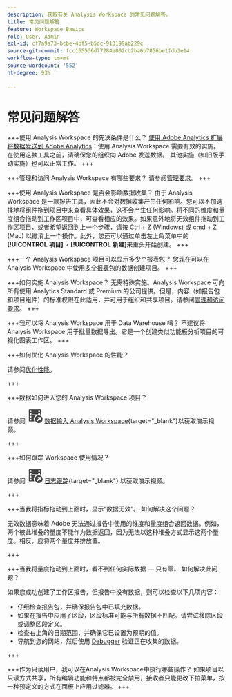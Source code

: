 ```yaml
---
description: 获取有关 Analysis Workspace 的常见问题解答。
title: 常见问题解答
feature: Workspace Basics
role: User, Admin
exl-id: cf7a9a73-bcbe-4bf5-b5dc-913199ab229c
source-git-commit: fcc165536d77284e002cb2ba6b7856be1fdb3e14
workflow-type: tm+mt
source-wordcount: '552'
ht-degree: 93%

---
```


# 常见问题解答

+++使用 Analysis Workspace 的先决条件是什么？
[使用 Adobe Analytics 扩展将数据发送到 Adobe Analytics](/help/implement/launch/validate-publish-prod.md)：使用 Analysis Workspace 需要有效的实施。在使用这款工具之前，请确保您的组织向 Adobe 发送数据。 其他实施（如旧版手动实施）也可以正常工作。
+++

+++管理和访问 Analysis Workspace 有哪些要求？
请参阅[管理要求](/help/analyze/analysis-workspace/workspace-faq/frequently-asked-questions-analysis-workspace.md)。
+++

+++使用 Analysis Workspace 是否会影响数据收集？
由于 Analysis Workspace 是一款报告工具，因此不会对数据收集产生任何影响。您可以不加选择地将组件拖到项目中来查看具体效果，这不会产生任何影响。将不同的维度和量度组合拖动到工作区项目中，可查看相应的效果。如果意外地将无效组件拖动到工作区项目，或者希望返回到上一个步骤，请按 Ctrl + Z (Windows) 或 cmd + Z (Mac) 以撤消上一个操作。此外，您还可以通过单击左上角菜单中的&#x200B;**[!UICONTROL 项目]** > **[!UICONTROL 新建]**&#x200B;来重头开始创建。
+++

+++一个 Analysis Workspace 项目可以显示多少个报表包？
您现在可以在 Analysis Workspace 中使用[多个报表包](/help/analyze/analysis-workspace/build-workspace-project/multiple-report-suites.md)的数据创建项目。
+++

+++如何实施 Analysis Workspace？
无需特殊实施。Analysis Workspace 可向所有使用 Analytics Standard 或 Premium 的公司提供。但是，内容（如报告包和项目组件）的标准权限在此适用，并可用于组织和共享项目。请参阅[管理和访问要求](/help/analyze/analysis-workspace/workspace-faq/frequently-asked-questions-analysis-workspace.md)。
+++

+++我可以将 Analysis Workspace 用于 Data Warehouse 吗？
不建议将 Analysis Workspace 用于批量数据导出。它是一个创建类似功能板分析项目的可视化图表工作区。
+++

+++如何优化 Analysis Workspace 的性能？

请参阅[优化性能](/help/analyze/analysis-workspace/workspace-faq/optimizing-performance.md)。

+++

+++数据如何进入您的 Analysis Workspace 项目？

请参阅 ![VideoCheckedOut](/help/assets/icons/VideoCheckedOut.svg) [数据输入 Analysis Workspace](https://video.tv.adobe.com/v/31072?quality=12&learn=on){target="_blank"}以获取演示视频。

+++

+++如何跟踪 Workspace 使用情况？

请参阅 ![VideoCheckedOut](/help/assets/icons/VideoCheckedOut.svg) [日志跟踪](https://video.tv.adobe.com/v/29768?quality=12&learn=on){target="_blank"} 以获取演示视频。

+++

+++当我将指标拖动到上面时，显示“数据无效”。 如何解决这个问题？

无效数据意味着 Adobe 无法通过报告中使用的维度和量度组合返回数据。例如，两个彼此堆叠的量度不能作为数据返回，因为无法以这种堆叠方式显示这两个量度。相反，应将两个量度并排放置。

+++

+++当我将量度拖动到上面时，看不到任何实际数据 — 只有零。 如何解决此问题？

如果您成功创建了工作区报告，但报告中没有数据，则可以检查以下几项内容：

* 仔细检查报告包，并确保报告包中已填充数据。
* 如果在报告中应用了区段，区段标准可能与所有数据不匹配。请尝试移除区段或调整区段定义。
* 检查右上角的日期范围，并确保它已设置为预期的值。
* 导航到您的网站，然后使用 [Debugger](https://experienceleague.adobe.com/docs/debugger/using/experience-cloud-debugger.html?lang=zh-Hans) 验证正在收集的数据。


+++

+++作为只读用户，我可以在Analysis Workspace中执行哪些操作？
如果项目以只读方式共享，所有编辑功能和特点都被完全禁用，接收者只能更改下拉菜单，按一种预定义的方式在面板上应用过滤器。
+++
